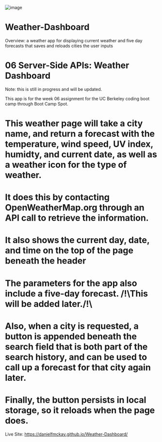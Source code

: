 ![image](https://user-images.githubusercontent.com/123746582/226390922-f663f51c-e49d-4efe-8b2b-07c5b06658aa.png)


# Weather-Dashboard

Overview: a weather app for displaying current weather and five day forecasts that saves and reloads cities the user inputs

# 06 Server-Side APIs: Weather Dashboard

Note: this is still in progress and will be updated.

This app is for the week 06 assignment for the UC Berkeley coding boot camp through Boot Camp Spot.

# This weather page will take a city name, and return a forecast with the temperature, wind speed, UV index, humidty, and current date, as well as a weather icon for the type of weather.

# It does this by contacting OpenWeatherMap.org through an API call to retrieve the information.

# It also shows the current day, date, and time on the top of the page beneath the header

# The parameters for the app also include a five-day forecast. /!\This will be added later./!\

# Also, when a city is requested, a button is appended beneath the search field that is both part of the search history, and can be used to call up a forecast for that city again later.

# Finally, the button persists in local storage, so it reloads when the page does.

Live Site: https://danielfmckay.github.io/Weather-Dashboard/
